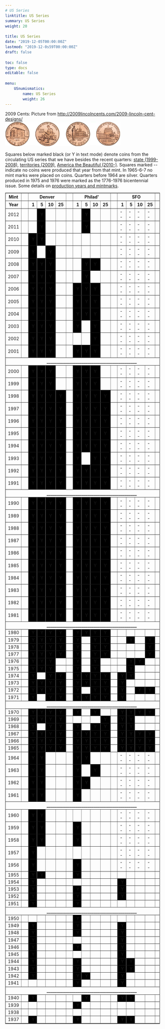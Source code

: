 ```yaml
---
# US Series
linktitle: US Series
summary: US Series
weight: 20

title: US Series
date: "2019-12-05T00:00:00Z"
lastmod: "2019-12-0s59T00:00:00Z"
draft: false

toc: false
type: docs
editable: false

menu:
    USnumismatics:
        name: US Series
        weight: 26
---
```



2009 Cents: Picture from http://2009lincolncents.com/2009-lincoln-cent-designs/<BR>
<IMG HEIGHT=80 SRC=../USimages/2009_Cents.jpg><BR>
<P>
Squares below marked black (or Y in text mode) denote coins from the
circulating US series that we have besides the recent quarters:
<A HREF="us_st_quarters.html">state (1999-2008)</A>,
<A HREF="us_te_quarters.html">territories (2009)</A>,
<A HREF="us_np_quarters.html">America the Beautiful (2010-)</A>.
Squares marked -- indicate no coins were produced that year from that mint. In 1965-6-7 no mint marks were placed on coins. Quarters before 1964 are silver. Quarters produced in 1975 and 1976 were marked as the 1776-1976 bicentennial issue.
Some details on <A HREF=http://www.usmint.gov/about_the_mint/collectors_corner/index.cfm?action=Mint_marks>production years and mintmarks</A>.<BR>

<TABLE BORDER=1>
<TR><TH>Mint</TH><TH>&nbsp;&nbsp;</TH><TH COLSPAN=4>Denver</TH><TH>&nbsp;&nbsp;</TH><TH COLSPAN=4>Philad'</TH><TH>&nbsp;&nbsp;</TH><TH COLSPAN=4>SFO</TH><TH>&nbsp;&nbsp;</TH><TH>&nbsp;&nbsp;</TH></TR><TR><TH>Year</TH><TH>&nbsp;&nbsp;</TH><TH>&nbsp;1</TH><TH>&nbsp;5</TH><TH>10</TH><TH>25</TH><TH>&nbsp;&nbsp;</TH><TH>&nbsp;1</TH><TH>&nbsp;5</TH><TH>10</TH><TH>25</TH><TH>&nbsp;&nbsp;</TH><TH>&nbsp;1</TH><TH>&nbsp;5</TH><TH>10</TH><TH>25</TH><TH>&nbsp;&nbsp;</TH><TH>Year</TH></TR>
<TR><TD>2012</TD><TD>&nbsp;&nbsp;</TD><TD>&nbsp;&nbsp;</TD><TD BGCOLOR="#000000">&nbsp;Y</TD><TD>&nbsp;&nbsp;</TD><TD>&nbsp;&nbsp;</TD><TD>&nbsp;&nbsp;</TD><TD>&nbsp;&nbsp;</TD><TD BGCOLOR="#000000">&nbsp;Y</TD><TD>&nbsp;&nbsp;</TD><TD>&nbsp;&nbsp;</TD><TD>&nbsp;&nbsp;</TD><TD>--</TD><TD>--</TD><TD>--</TD><TD>--</TD><TD>&nbsp;&nbsp;</TD><TD>2012</TD>
</TR>
<TR><TD>2011</TD><TD>&nbsp;&nbsp;</TD><TD>&nbsp;&nbsp;</TD><TD BGCOLOR="#000000">&nbsp;Y</TD><TD>&nbsp;&nbsp;</TD><TD>&nbsp;&nbsp;</TD><TD>&nbsp;&nbsp;</TD><TD>&nbsp;&nbsp;</TD><TD BGCOLOR="#000000">&nbsp;Y</TD><TD>&nbsp;&nbsp;</TD><TD>&nbsp;&nbsp;</TD><TD>&nbsp;&nbsp;</TD><TD>--</TD><TD>--</TD><TD>--</TD><TD>--</TD><TD>&nbsp;&nbsp;</TD><TD>2011</TD>
</TR>
<TR><TD>2010</TD><TD>&nbsp;&nbsp;</TD><TD BGCOLOR="#000000">&nbsp;Y</TD><TD BGCOLOR="#000000">&nbsp;Y</TD><TD>&nbsp;&nbsp;</TD><TD>&nbsp;&nbsp;</TD><TD>&nbsp;&nbsp;</TD><TD>&nbsp;&nbsp;</TD><TD>&nbsp;&nbsp;</TD><TD>&nbsp;&nbsp;</TD><TD>&nbsp;&nbsp;</TD><TD>&nbsp;&nbsp;</TD><TD>--</TD><TD>--</TD><TD>--</TD><TD>--</TD><TD>&nbsp;&nbsp;</TD><TD>2010</TD>
</TR>
<TR><TD>2009</TD><TD>&nbsp;&nbsp;</TD><TD BGCOLOR="#000000">&nbsp;Y</TD><TD>&nbsp;&nbsp;</TD><TD BGCOLOR="#000000">&nbsp;Y</TD><TD>&nbsp;&nbsp;</TD><TD>&nbsp;&nbsp;</TD><TD>&nbsp;&nbsp;</TD><TD>&nbsp;&nbsp;</TD><TD>&nbsp;&nbsp;</TD><TD>&nbsp;&nbsp;</TD><TD>&nbsp;&nbsp;</TD><TD>--</TD><TD>--</TD><TD>--</TD><TD>--</TD><TD>&nbsp;&nbsp;</TD><TD>2009</TD>
</TR>
<TR><TD>2008</TD><TD>&nbsp;&nbsp;</TD><TD BGCOLOR="#000000">&nbsp;Y</TD><TD BGCOLOR="#000000">&nbsp;Y</TD><TD BGCOLOR="#000000">&nbsp;Y</TD><TD>&nbsp;&nbsp;</TD><TD>&nbsp;&nbsp;</TD><TD>&nbsp;&nbsp;</TD><TD BGCOLOR="#000000">&nbsp;Y</TD><TD BGCOLOR="#000000">&nbsp;Y</TD><TD>&nbsp;&nbsp;</TD><TD>&nbsp;&nbsp;</TD><TD>--</TD><TD>--</TD><TD>--</TD><TD>--</TD><TD>&nbsp;&nbsp;</TD><TD>2008</TD>
</TR>
<TR><TD>2007</TD><TD>&nbsp;&nbsp;</TD><TD BGCOLOR="#000000">&nbsp;Y</TD><TD BGCOLOR="#000000">&nbsp;Y</TD><TD BGCOLOR="#000000">&nbsp;Y</TD><TD>&nbsp;&nbsp;</TD><TD>&nbsp;&nbsp;</TD><TD>&nbsp;&nbsp;</TD><TD BGCOLOR="#000000">&nbsp;Y</TD><TD>&nbsp;&nbsp;</TD><TD>&nbsp;&nbsp;</TD><TD>&nbsp;&nbsp;</TD><TD>--</TD><TD>--</TD><TD>--</TD><TD>--</TD><TD>&nbsp;&nbsp;</TD><TD>2007</TD>
</TR>
<TR><TD>2006</TD><TD>&nbsp;&nbsp;</TD><TD BGCOLOR="#000000">&nbsp;Y</TD><TD BGCOLOR="#000000">&nbsp;Y</TD><TD BGCOLOR="#000000">&nbsp;Y</TD><TD>&nbsp;&nbsp;</TD><TD>&nbsp;&nbsp;</TD><TD BGCOLOR="#000000">&nbsp;Y</TD><TD BGCOLOR="#000000">&nbsp;Y</TD><TD BGCOLOR="#000000">&nbsp;Y</TD><TD>&nbsp;&nbsp;</TD><TD>&nbsp;&nbsp;</TD><TD>--</TD><TD>--</TD><TD>--</TD><TD>--</TD><TD>&nbsp;&nbsp;</TD><TD>2006</TD>
</TR>
<TR><TD>2005</TD><TD>&nbsp;&nbsp;</TD><TD BGCOLOR="#000000">&nbsp;Y</TD><TD BGCOLOR="#000000">&nbsp;Y</TD><TD BGCOLOR="#000000">&nbsp;Y</TD><TD>&nbsp;&nbsp;</TD><TD>&nbsp;&nbsp;</TD><TD BGCOLOR="#000000">&nbsp;Y</TD><TD BGCOLOR="#000000">&nbsp;Y</TD><TD BGCOLOR="#000000">&nbsp;Y</TD><TD>&nbsp;&nbsp;</TD><TD>&nbsp;&nbsp;</TD><TD>--</TD><TD>--</TD><TD>--</TD><TD>--</TD><TD>&nbsp;&nbsp;</TD><TD>2005</TD>
</TR>
<TR><TD>2004</TD><TD>&nbsp;&nbsp;</TD><TD BGCOLOR="#000000">&nbsp;Y</TD><TD BGCOLOR="#000000">&nbsp;Y</TD><TD BGCOLOR="#000000">&nbsp;Y</TD><TD>&nbsp;&nbsp;</TD><TD>&nbsp;&nbsp;</TD><TD BGCOLOR="#000000">&nbsp;Y</TD><TD BGCOLOR="#000000">&nbsp;Y</TD><TD BGCOLOR="#000000">&nbsp;Y</TD><TD>&nbsp;&nbsp;</TD><TD>&nbsp;&nbsp;</TD><TD>--</TD><TD>--</TD><TD>--</TD><TD>--</TD><TD>&nbsp;&nbsp;</TD><TD>2004</TD>
</TR>
<TR><TD>2003</TD><TD>&nbsp;&nbsp;</TD><TD BGCOLOR="#000000">&nbsp;Y</TD><TD BGCOLOR="#000000">&nbsp;Y</TD><TD BGCOLOR="#000000">&nbsp;Y</TD><TD>&nbsp;&nbsp;</TD><TD>&nbsp;&nbsp;</TD><TD BGCOLOR="#000000">&nbsp;Y</TD><TD>&nbsp;&nbsp;</TD><TD BGCOLOR="#000000">&nbsp;Y</TD><TD>&nbsp;&nbsp;</TD><TD>&nbsp;&nbsp;</TD><TD>--</TD><TD>--</TD><TD>--</TD><TD>--</TD><TD>&nbsp;&nbsp;</TD><TD>2003</TD>
</TR>
<TR><TD>2002</TD><TD>&nbsp;&nbsp;</TD><TD BGCOLOR="#000000">&nbsp;Y</TD><TD BGCOLOR="#000000">&nbsp;Y</TD><TD BGCOLOR="#000000">&nbsp;Y</TD><TD>&nbsp;&nbsp;</TD><TD>&nbsp;&nbsp;</TD><TD>&nbsp;&nbsp;</TD><TD>&nbsp;&nbsp;</TD><TD BGCOLOR="#000000">&nbsp;Y</TD><TD>&nbsp;&nbsp;</TD><TD>&nbsp;&nbsp;</TD><TD>--</TD><TD>--</TD><TD>--</TD><TD>--</TD><TD>&nbsp;&nbsp;</TD><TD>2002</TD>
</TR>
<TR><TD>2001</TD><TD>&nbsp;&nbsp;</TD><TD BGCOLOR="#000000">&nbsp;Y</TD><TD BGCOLOR="#000000">&nbsp;Y</TD><TD BGCOLOR="#000000">&nbsp;Y</TD><TD>&nbsp;&nbsp;</TD><TD>&nbsp;&nbsp;</TD><TD BGCOLOR="#000000">&nbsp;Y</TD><TD BGCOLOR="#000000">&nbsp;Y</TD><TD BGCOLOR="#000000">&nbsp;Y</TD><TD>&nbsp;&nbsp;</TD><TD>&nbsp;&nbsp;</TD><TD>--</TD><TD>--</TD><TD>--</TD><TD>--</TD><TD>&nbsp;&nbsp;</TD><TD>2001</TD>
</TR>
<TR><TH COLSPAN=18>____________________________________________</TH></TR>
<TR><TD>2000</TD><TD>&nbsp;&nbsp;</TD><TD BGCOLOR="#000000">&nbsp;Y</TD><TD BGCOLOR="#000000">&nbsp;Y</TD><TD BGCOLOR="#000000">&nbsp;Y</TD><TD>&nbsp;&nbsp;</TD><TD>&nbsp;&nbsp;</TD><TD BGCOLOR="#000000">&nbsp;Y</TD><TD BGCOLOR="#000000">&nbsp;Y</TD><TD BGCOLOR="#000000">&nbsp;Y</TD><TD>&nbsp;&nbsp;</TD><TD>&nbsp;&nbsp;</TD><TD>--</TD><TD>--</TD><TD>--</TD><TD>--</TD><TD>&nbsp;&nbsp;</TD><TD>2000</TD>
</TR>
<TR><TD>1999</TD><TD>&nbsp;&nbsp;</TD><TD BGCOLOR="#000000">&nbsp;Y</TD><TD BGCOLOR="#000000">&nbsp;Y</TD><TD BGCOLOR="#000000">&nbsp;Y</TD><TD>&nbsp;&nbsp;</TD><TD>&nbsp;&nbsp;</TD><TD BGCOLOR="#000000">&nbsp;Y</TD><TD BGCOLOR="#000000">&nbsp;Y</TD><TD BGCOLOR="#000000">&nbsp;Y</TD><TD>&nbsp;&nbsp;</TD><TD>&nbsp;&nbsp;</TD><TD>--</TD><TD>--</TD><TD>--</TD><TD>--</TD><TD>&nbsp;&nbsp;</TD><TD>1999</TD>
</TR>
<TR><TD>1998</TD><TD>&nbsp;&nbsp;</TD><TD BGCOLOR="#000000">&nbsp;Y</TD><TD BGCOLOR="#000000">&nbsp;Y</TD><TD BGCOLOR="#000000">&nbsp;Y</TD><TD BGCOLOR="#000000">&nbsp;Y</TD><TD>&nbsp;&nbsp;</TD><TD BGCOLOR="#000000">&nbsp;Y</TD><TD BGCOLOR="#000000">&nbsp;Y</TD><TD BGCOLOR="#000000">&nbsp;Y</TD><TD BGCOLOR="#000000">&nbsp;Y</TD><TD>&nbsp;&nbsp;</TD><TD>--</TD><TD>--</TD><TD>--</TD><TD>--</TD><TD>&nbsp;&nbsp;</TD><TD>1998</TD>
</TR>
<TR><TD>1997</TD><TD>&nbsp;&nbsp;</TD><TD BGCOLOR="#000000">&nbsp;Y</TD><TD BGCOLOR="#000000">&nbsp;Y</TD><TD BGCOLOR="#000000">&nbsp;Y</TD><TD BGCOLOR="#000000">&nbsp;Y</TD><TD>&nbsp;&nbsp;</TD><TD BGCOLOR="#000000">&nbsp;Y</TD><TD BGCOLOR="#000000">&nbsp;Y</TD><TD BGCOLOR="#000000">&nbsp;Y</TD><TD BGCOLOR="#000000">&nbsp;Y</TD><TD>&nbsp;&nbsp;</TD><TD>--</TD><TD>--</TD><TD>--</TD><TD>--</TD><TD>&nbsp;&nbsp;</TD><TD>1997</TD>
</TR>
<TR><TD>1996</TD><TD>&nbsp;&nbsp;</TD><TD BGCOLOR="#000000">&nbsp;Y</TD><TD BGCOLOR="#000000">&nbsp;Y</TD><TD BGCOLOR="#000000">&nbsp;Y</TD><TD BGCOLOR="#000000">&nbsp;Y</TD><TD>&nbsp;&nbsp;</TD><TD BGCOLOR="#000000">&nbsp;Y</TD><TD BGCOLOR="#000000">&nbsp;Y</TD><TD BGCOLOR="#000000">&nbsp;Y</TD><TD BGCOLOR="#000000">&nbsp;Y</TD><TD>&nbsp;&nbsp;</TD><TD>--</TD><TD>--</TD><TD>--</TD><TD>--</TD><TD>&nbsp;&nbsp;</TD><TD>1996</TD>
</TR>
<TR><TD>1995</TD><TD>&nbsp;&nbsp;</TD><TD BGCOLOR="#000000">&nbsp;Y</TD><TD BGCOLOR="#000000">&nbsp;Y</TD><TD BGCOLOR="#000000">&nbsp;Y</TD><TD BGCOLOR="#000000">&nbsp;Y</TD><TD>&nbsp;&nbsp;</TD><TD BGCOLOR="#000000">&nbsp;Y</TD><TD BGCOLOR="#000000">&nbsp;Y</TD><TD BGCOLOR="#000000">&nbsp;Y</TD><TD BGCOLOR="#000000">&nbsp;Y</TD><TD>&nbsp;&nbsp;</TD><TD>--</TD><TD>--</TD><TD>--</TD><TD>--</TD><TD>&nbsp;&nbsp;</TD><TD>1995</TD>
</TR>
<TR><TD>1994</TD><TD>&nbsp;&nbsp;</TD><TD BGCOLOR="#000000">&nbsp;Y</TD><TD BGCOLOR="#000000">&nbsp;Y</TD><TD BGCOLOR="#000000">&nbsp;Y</TD><TD BGCOLOR="#000000">&nbsp;Y</TD><TD>&nbsp;&nbsp;</TD><TD BGCOLOR="#000000">&nbsp;Y</TD><TD BGCOLOR="#000000">&nbsp;Y</TD><TD BGCOLOR="#000000">&nbsp;Y</TD><TD BGCOLOR="#000000">&nbsp;Y</TD><TD>&nbsp;&nbsp;</TD><TD>--</TD><TD>--</TD><TD>--</TD><TD>--</TD><TD>&nbsp;&nbsp;</TD><TD>1994</TD>
</TR>
<TR><TD>1993</TD><TD>&nbsp;&nbsp;</TD><TD BGCOLOR="#000000">&nbsp;Y</TD><TD BGCOLOR="#000000">&nbsp;Y</TD><TD BGCOLOR="#000000">&nbsp;Y</TD><TD BGCOLOR="#000000">&nbsp;Y</TD><TD>&nbsp;&nbsp;</TD><TD BGCOLOR="#000000">&nbsp;Y</TD><TD>&nbsp;&nbsp;</TD><TD BGCOLOR="#000000">&nbsp;Y</TD><TD BGCOLOR="#000000">&nbsp;Y</TD><TD>&nbsp;&nbsp;</TD><TD>--</TD><TD>--</TD><TD>--</TD><TD>--</TD><TD>&nbsp;&nbsp;</TD><TD>1993</TD>
</TR>
<TR><TD>1992</TD><TD>&nbsp;&nbsp;</TD><TD BGCOLOR="#000000">&nbsp;Y</TD><TD BGCOLOR="#000000">&nbsp;Y</TD><TD BGCOLOR="#000000">&nbsp;Y</TD><TD BGCOLOR="#000000">&nbsp;Y</TD><TD>&nbsp;&nbsp;</TD><TD BGCOLOR="#000000">&nbsp;Y</TD><TD BGCOLOR="#000000">&nbsp;Y</TD><TD BGCOLOR="#000000">&nbsp;Y</TD><TD BGCOLOR="#000000">&nbsp;Y</TD><TD>&nbsp;&nbsp;</TD><TD>--</TD><TD>--</TD><TD>--</TD><TD>--</TD><TD>&nbsp;&nbsp;</TD><TD>1992</TD>
</TR>
<TR><TD>1991</TD><TD>&nbsp;&nbsp;</TD><TD BGCOLOR="#000000">&nbsp;Y</TD><TD BGCOLOR="#000000">&nbsp;Y</TD><TD BGCOLOR="#000000">&nbsp;Y</TD><TD BGCOLOR="#000000">&nbsp;Y</TD><TD>&nbsp;&nbsp;</TD><TD BGCOLOR="#000000">&nbsp;Y</TD><TD BGCOLOR="#000000">&nbsp;Y</TD><TD BGCOLOR="#000000">&nbsp;Y</TD><TD BGCOLOR="#000000">&nbsp;Y</TD><TD>&nbsp;&nbsp;</TD><TD>--</TD><TD>--</TD><TD>--</TD><TD>--</TD><TD>&nbsp;&nbsp;</TD><TD>1991</TD>
</TR>
<TR><TH COLSPAN=18>____________________________________________</TH></TR>
<TR><TD>1990</TD><TD>&nbsp;&nbsp;</TD><TD BGCOLOR="#000000">&nbsp;Y</TD><TD BGCOLOR="#000000">&nbsp;Y</TD><TD BGCOLOR="#000000">&nbsp;Y</TD><TD BGCOLOR="#000000">&nbsp;Y</TD><TD>&nbsp;&nbsp;</TD><TD BGCOLOR="#000000">&nbsp;Y</TD><TD BGCOLOR="#000000">&nbsp;Y</TD><TD BGCOLOR="#000000">&nbsp;Y</TD><TD BGCOLOR="#000000">&nbsp;Y</TD><TD>&nbsp;&nbsp;</TD><TD>--</TD><TD>--</TD><TD>--</TD><TD>--</TD><TD>&nbsp;&nbsp;</TD><TD>1990</TD>
</TR>
<TR><TD>1989</TD><TD>&nbsp;&nbsp;</TD><TD BGCOLOR="#000000">&nbsp;Y</TD><TD BGCOLOR="#000000">&nbsp;Y</TD><TD BGCOLOR="#000000">&nbsp;Y</TD><TD BGCOLOR="#000000">&nbsp;Y</TD><TD>&nbsp;&nbsp;</TD><TD BGCOLOR="#000000">&nbsp;Y</TD><TD BGCOLOR="#000000">&nbsp;Y</TD><TD BGCOLOR="#000000">&nbsp;Y</TD><TD BGCOLOR="#000000">&nbsp;Y</TD><TD>&nbsp;&nbsp;</TD><TD>--</TD><TD>--</TD><TD>--</TD><TD>--</TD><TD>&nbsp;&nbsp;</TD><TD>1989</TD>
</TR>
<TR><TD>1988</TD><TD>&nbsp;&nbsp;</TD><TD BGCOLOR="#000000">&nbsp;Y</TD><TD BGCOLOR="#000000">&nbsp;Y</TD><TD BGCOLOR="#000000">&nbsp;Y</TD><TD BGCOLOR="#000000">&nbsp;Y</TD><TD>&nbsp;&nbsp;</TD><TD BGCOLOR="#000000">&nbsp;Y</TD><TD BGCOLOR="#000000">&nbsp;Y</TD><TD BGCOLOR="#000000">&nbsp;Y</TD><TD BGCOLOR="#000000">&nbsp;Y</TD><TD>&nbsp;&nbsp;</TD><TD>--</TD><TD>--</TD><TD>--</TD><TD>--</TD><TD>&nbsp;&nbsp;</TD><TD>1988</TD>
</TR>
<TR><TD>1987</TD><TD>&nbsp;&nbsp;</TD><TD BGCOLOR="#000000">&nbsp;Y</TD><TD BGCOLOR="#000000">&nbsp;Y</TD><TD BGCOLOR="#000000">&nbsp;Y</TD><TD BGCOLOR="#000000">&nbsp;Y</TD><TD>&nbsp;&nbsp;</TD><TD BGCOLOR="#000000">&nbsp;Y</TD><TD BGCOLOR="#000000">&nbsp;Y</TD><TD BGCOLOR="#000000">&nbsp;Y</TD><TD BGCOLOR="#000000">&nbsp;Y</TD><TD>&nbsp;&nbsp;</TD><TD>--</TD><TD>--</TD><TD>--</TD><TD>--</TD><TD>&nbsp;&nbsp;</TD><TD>1987</TD>
</TR>
<TR><TD>1986</TD><TD>&nbsp;&nbsp;</TD><TD BGCOLOR="#000000">&nbsp;Y</TD><TD BGCOLOR="#000000">&nbsp;Y</TD><TD BGCOLOR="#000000">&nbsp;Y</TD><TD BGCOLOR="#000000">&nbsp;Y</TD><TD>&nbsp;&nbsp;</TD><TD BGCOLOR="#000000">&nbsp;Y</TD><TD BGCOLOR="#000000">&nbsp;Y</TD><TD BGCOLOR="#000000">&nbsp;Y</TD><TD BGCOLOR="#000000">&nbsp;Y</TD><TD>&nbsp;&nbsp;</TD><TD>--</TD><TD>--</TD><TD>--</TD><TD>--</TD><TD>&nbsp;&nbsp;</TD><TD>1986</TD>
</TR>
<TR><TD>1985</TD><TD>&nbsp;&nbsp;</TD><TD BGCOLOR="#000000">&nbsp;Y</TD><TD BGCOLOR="#000000">&nbsp;Y</TD><TD BGCOLOR="#000000">&nbsp;Y</TD><TD BGCOLOR="#000000">&nbsp;Y</TD><TD>&nbsp;&nbsp;</TD><TD BGCOLOR="#000000">&nbsp;Y</TD><TD BGCOLOR="#000000">&nbsp;Y</TD><TD BGCOLOR="#000000">&nbsp;Y</TD><TD BGCOLOR="#000000">&nbsp;Y</TD><TD>&nbsp;&nbsp;</TD><TD>--</TD><TD>--</TD><TD>--</TD><TD>--</TD><TD>&nbsp;&nbsp;</TD><TD>1985</TD>
</TR>
<TR><TD>1984</TD><TD>&nbsp;&nbsp;</TD><TD BGCOLOR="#000000">&nbsp;Y</TD><TD BGCOLOR="#000000">&nbsp;Y</TD><TD BGCOLOR="#000000">&nbsp;Y</TD><TD BGCOLOR="#000000">&nbsp;Y</TD><TD>&nbsp;&nbsp;</TD><TD BGCOLOR="#000000">&nbsp;Y</TD><TD BGCOLOR="#000000">&nbsp;Y</TD><TD BGCOLOR="#000000">&nbsp;Y</TD><TD BGCOLOR="#000000">&nbsp;Y</TD><TD>&nbsp;&nbsp;</TD><TD>--</TD><TD>--</TD><TD>--</TD><TD>--</TD><TD>&nbsp;&nbsp;</TD><TD>1984</TD>
</TR>
<TR><TD>1983</TD><TD>&nbsp;&nbsp;</TD><TD BGCOLOR="#000000">&nbsp;Y</TD><TD BGCOLOR="#000000">&nbsp;Y</TD><TD BGCOLOR="#000000">&nbsp;Y</TD><TD BGCOLOR="#000000">&nbsp;Y</TD><TD>&nbsp;&nbsp;</TD><TD BGCOLOR="#000000">&nbsp;Y</TD><TD BGCOLOR="#000000">&nbsp;Y</TD><TD BGCOLOR="#000000">&nbsp;Y</TD><TD BGCOLOR="#000000">&nbsp;Y</TD><TD>&nbsp;&nbsp;</TD><TD>--</TD><TD>--</TD><TD>--</TD><TD>--</TD><TD>&nbsp;&nbsp;</TD><TD>1983</TD>
</TR>
<TR><TD>1982</TD><TD>&nbsp;&nbsp;</TD><TD BGCOLOR="#000000">&nbsp;Y</TD><TD BGCOLOR="#000000">&nbsp;Y</TD><TD BGCOLOR="#000000">&nbsp;Y</TD><TD BGCOLOR="#000000">&nbsp;Y</TD><TD>&nbsp;&nbsp;</TD><TD BGCOLOR="#000000">&nbsp;Y</TD><TD BGCOLOR="#000000">&nbsp;Y</TD><TD BGCOLOR="#000000">&nbsp;Y</TD><TD BGCOLOR="#000000">&nbsp;Y</TD><TD>&nbsp;&nbsp;</TD><TD>--</TD><TD>--</TD><TD>--</TD><TD>--</TD><TD>&nbsp;&nbsp;</TD><TD>1982</TD>
</TR>
<TR><TD>1981</TD><TD>&nbsp;&nbsp;</TD><TD BGCOLOR="#000000">&nbsp;Y</TD><TD BGCOLOR="#000000">&nbsp;Y</TD><TD BGCOLOR="#000000">&nbsp;Y</TD><TD BGCOLOR="#000000">&nbsp;Y</TD><TD>&nbsp;&nbsp;</TD><TD BGCOLOR="#000000">&nbsp;Y</TD><TD BGCOLOR="#000000">&nbsp;Y</TD><TD BGCOLOR="#000000">&nbsp;Y</TD><TD BGCOLOR="#000000">&nbsp;Y</TD><TD>&nbsp;&nbsp;</TD><TD>--</TD><TD>--</TD><TD>--</TD><TD>--</TD><TD>&nbsp;&nbsp;</TD><TD>1981</TD>
</TR>
<TR><TH COLSPAN=18>____________________________________________</TH></TR>
<TR><TD>1980</TD><TD>&nbsp;&nbsp;</TD><TD BGCOLOR="#000000">&nbsp;Y</TD><TD BGCOLOR="#000000">&nbsp;Y</TD><TD BGCOLOR="#000000">&nbsp;Y</TD><TD BGCOLOR="#000000">&nbsp;Y</TD><TD>&nbsp;&nbsp;</TD><TD BGCOLOR="#000000">&nbsp;Y</TD><TD BGCOLOR="#000000">&nbsp;Y</TD><TD BGCOLOR="#000000">&nbsp;Y</TD><TD BGCOLOR="#000000">&nbsp;Y</TD><TD>&nbsp;&nbsp;</TD><TD>&nbsp;&nbsp;</TD><TD>&nbsp;&nbsp;</TD><TD>&nbsp;&nbsp;</TD><TD>&nbsp;&nbsp;</TD><TD>&nbsp;&nbsp;</TD><TD>1980</TD>
</TR>
<TR><TD>1979</TD><TD>&nbsp;&nbsp;</TD><TD BGCOLOR="#000000">&nbsp;Y</TD><TD BGCOLOR="#000000">&nbsp;Y</TD><TD BGCOLOR="#000000">&nbsp;Y</TD><TD BGCOLOR="#000000">&nbsp;Y</TD><TD>&nbsp;&nbsp;</TD><TD BGCOLOR="#000000">&nbsp;Y</TD><TD>&nbsp;&nbsp;</TD><TD BGCOLOR="#000000">&nbsp;Y</TD><TD BGCOLOR="#000000">&nbsp;Y</TD><TD>&nbsp;&nbsp;</TD><TD>&nbsp;&nbsp;</TD><TD BGCOLOR="#000000">&nbsp;Y</TD><TD>&nbsp;&nbsp;</TD><TD BGCOLOR="#000000">&nbsp;Y</TD><TD>&nbsp;&nbsp;</TD><TD>1979</TD>
</TR>
<TR><TD>1978</TD><TD>&nbsp;&nbsp;</TD><TD BGCOLOR="#000000">&nbsp;Y</TD><TD BGCOLOR="#000000">&nbsp;Y</TD><TD BGCOLOR="#000000">&nbsp;Y</TD><TD BGCOLOR="#000000">&nbsp;Y</TD><TD>&nbsp;&nbsp;</TD><TD BGCOLOR="#000000">&nbsp;Y</TD><TD>&nbsp;&nbsp;</TD><TD BGCOLOR="#000000">&nbsp;Y</TD><TD BGCOLOR="#000000">&nbsp;Y</TD><TD>&nbsp;&nbsp;</TD><TD>&nbsp;&nbsp;</TD><TD>&nbsp;&nbsp;</TD><TD>&nbsp;&nbsp;</TD><TD BGCOLOR="#000000">&nbsp;Y</TD><TD>&nbsp;&nbsp;</TD><TD>1978</TD>
</TR>
<TR><TD>1977</TD><TD>&nbsp;&nbsp;</TD><TD BGCOLOR="#000000">&nbsp;Y</TD><TD BGCOLOR="#000000">&nbsp;Y</TD><TD BGCOLOR="#000000">&nbsp;Y</TD><TD BGCOLOR="#000000">&nbsp;Y</TD><TD>&nbsp;&nbsp;</TD><TD BGCOLOR="#000000">&nbsp;Y</TD><TD>&nbsp;&nbsp;</TD><TD BGCOLOR="#000000">&nbsp;Y</TD><TD BGCOLOR="#000000">&nbsp;Y</TD><TD>&nbsp;&nbsp;</TD><TD>&nbsp;&nbsp;</TD><TD>&nbsp;&nbsp;</TD><TD>&nbsp;&nbsp;</TD><TD BGCOLOR="#000000">&nbsp;Y</TD><TD>&nbsp;&nbsp;</TD><TD>1977</TD>
</TR>
<TR><TD>1976</TD><TD>&nbsp;&nbsp;</TD><TD BGCOLOR="#000000">&nbsp;Y</TD><TD BGCOLOR="#000000">&nbsp;Y</TD><TD BGCOLOR="#000000">&nbsp;Y</TD><TD>&nbsp;&nbsp;</TD><TD>&nbsp;&nbsp;</TD><TD BGCOLOR="#000000">&nbsp;Y</TD><TD>&nbsp;&nbsp;</TD><TD BGCOLOR="#000000">&nbsp;Y</TD><TD>&nbsp;&nbsp;</TD><TD>&nbsp;&nbsp;</TD><TD>&nbsp;&nbsp;</TD><TD BGCOLOR="#000000">&nbsp;Y</TD><TD BGCOLOR="#000000">&nbsp;Y</TD><TD>&nbsp;&nbsp;</TD><TD>&nbsp;&nbsp;</TD><TD>1976</TD>
</TR>
<TR><TD>1975</TD><TD>&nbsp;&nbsp;</TD><TD BGCOLOR="#000000">&nbsp;Y</TD><TD BGCOLOR="#000000">&nbsp;Y</TD><TD BGCOLOR="#000000">&nbsp;Y</TD><TD>&nbsp;&nbsp;</TD><TD>&nbsp;&nbsp;</TD><TD BGCOLOR="#000000">&nbsp;Y</TD><TD>&nbsp;&nbsp;</TD><TD BGCOLOR="#000000">&nbsp;Y</TD><TD>&nbsp;&nbsp;</TD><TD>&nbsp;&nbsp;</TD><TD>&nbsp;&nbsp;</TD><TD BGCOLOR="#000000">&nbsp;Y</TD><TD>&nbsp;&nbsp;</TD><TD>&nbsp;&nbsp;</TD><TD>&nbsp;&nbsp;</TD><TD>1975</TD>
</TR>
<TR><TD>1974</TD><TD>&nbsp;&nbsp;</TD><TD BGCOLOR="#000000">&nbsp;Y</TD><TD>&nbsp;&nbsp;</TD><TD BGCOLOR="#000000">&nbsp;Y</TD><TD BGCOLOR="#000000">&nbsp;Y</TD><TD>&nbsp;&nbsp;</TD><TD BGCOLOR="#000000">&nbsp;Y</TD><TD BGCOLOR="#000000">&nbsp;Y</TD><TD BGCOLOR="#000000">&nbsp;Y</TD><TD BGCOLOR="#000000">&nbsp;Y</TD><TD>&nbsp;&nbsp;</TD><TD BGCOLOR="#000000">&nbsp;Y</TD><TD BGCOLOR="#000000">&nbsp;Y</TD><TD>&nbsp;&nbsp;</TD><TD>&nbsp;&nbsp;</TD><TD>&nbsp;&nbsp;</TD><TD>1974</TD>
</TR>
<TR><TD>1973</TD><TD>&nbsp;&nbsp;</TD><TD BGCOLOR="#000000">&nbsp;Y</TD><TD BGCOLOR="#000000">&nbsp;Y</TD><TD BGCOLOR="#000000">&nbsp;Y</TD><TD BGCOLOR="#000000">&nbsp;Y</TD><TD>&nbsp;&nbsp;</TD><TD BGCOLOR="#000000">&nbsp;Y</TD><TD BGCOLOR="#000000">&nbsp;Y</TD><TD BGCOLOR="#000000">&nbsp;Y</TD><TD BGCOLOR="#000000">&nbsp;Y</TD><TD>&nbsp;&nbsp;</TD><TD BGCOLOR="#000000">&nbsp;Y</TD><TD>&nbsp;&nbsp;</TD><TD>&nbsp;&nbsp;</TD><TD>&nbsp;&nbsp;</TD><TD>&nbsp;&nbsp;</TD><TD>1973</TD>
</TR>
<TR><TD>1972</TD><TD>&nbsp;&nbsp;</TD><TD BGCOLOR="#000000">&nbsp;Y</TD><TD BGCOLOR="#000000">&nbsp;Y</TD><TD BGCOLOR="#000000">&nbsp;Y</TD><TD BGCOLOR="#000000">&nbsp;Y</TD><TD>&nbsp;&nbsp;</TD><TD BGCOLOR="#000000">&nbsp;Y</TD><TD>&nbsp;&nbsp;</TD><TD BGCOLOR="#000000">&nbsp;Y</TD><TD BGCOLOR="#000000">&nbsp;Y</TD><TD>&nbsp;&nbsp;</TD><TD BGCOLOR="#000000">&nbsp;Y</TD><TD>&nbsp;&nbsp;</TD><TD BGCOLOR="#000000">&nbsp;Y</TD><TD BGCOLOR="#000000">&nbsp;Y</TD><TD>&nbsp;&nbsp;</TD><TD>1972</TD>
</TR>
<TR><TD>1971</TD><TD>&nbsp;&nbsp;</TD><TD BGCOLOR="#000000">&nbsp;Y</TD><TD>&nbsp;&nbsp;</TD><TD BGCOLOR="#000000">&nbsp;Y</TD><TD BGCOLOR="#000000">&nbsp;Y</TD><TD>&nbsp;&nbsp;</TD><TD BGCOLOR="#000000">&nbsp;Y</TD><TD BGCOLOR="#000000">&nbsp;Y</TD><TD BGCOLOR="#000000">&nbsp;Y</TD><TD BGCOLOR="#000000">&nbsp;Y</TD><TD>&nbsp;&nbsp;</TD><TD BGCOLOR="#000000">&nbsp;Y</TD><TD>&nbsp;&nbsp;</TD><TD>&nbsp;&nbsp;</TD><TD>&nbsp;&nbsp;</TD><TD>&nbsp;&nbsp;</TD><TD>1971</TD>
</TR>
<TR><TH COLSPAN=18>____________________________________________</TH></TR>
<TR><TD>1970</TD><TD>&nbsp;&nbsp;</TD><TD BGCOLOR="#000000">&nbsp;Y</TD><TD BGCOLOR="#000000">&nbsp;Y</TD><TD BGCOLOR="#000000">&nbsp;Y</TD><TD BGCOLOR="#000000">&nbsp;Y</TD><TD>&nbsp;&nbsp;</TD><TD BGCOLOR="#000000">&nbsp;Y</TD><TD>&nbsp;&nbsp;</TD><TD BGCOLOR="#000000">&nbsp;Y</TD><TD>&nbsp;&nbsp;</TD><TD>&nbsp;&nbsp;</TD><TD BGCOLOR="#000000">&nbsp;Y</TD><TD BGCOLOR="#000000">&nbsp;Y</TD><TD BGCOLOR="#000000">&nbsp;Y</TD><TD BGCOLOR="#000000">&nbsp;Y</TD><TD>&nbsp;&nbsp;</TD><TD>1970</TD>
</TR>
<TR><TD>1969</TD><TD>&nbsp;&nbsp;</TD><TD BGCOLOR="#000000">&nbsp;Y</TD><TD BGCOLOR="#000000">&nbsp;Y</TD><TD BGCOLOR="#000000">&nbsp;Y</TD><TD BGCOLOR="#000000">&nbsp;Y</TD><TD>&nbsp;&nbsp;</TD><TD>&nbsp;&nbsp;</TD><TD>&nbsp;&nbsp;</TD><TD>&nbsp;&nbsp;</TD><TD BGCOLOR="#000000">&nbsp;Y</TD><TD>&nbsp;&nbsp;</TD><TD BGCOLOR="#000000">&nbsp;Y</TD><TD BGCOLOR="#000000">&nbsp;Y</TD><TD>&nbsp;&nbsp;</TD><TD>&nbsp;&nbsp;</TD><TD>&nbsp;&nbsp;</TD><TD>1969</TD>
</TR>
<TR><TD>1968</TD><TD>&nbsp;&nbsp;</TD><TD BGCOLOR="#000000">&nbsp;Y</TD><TD>&nbsp;&nbsp;</TD><TD BGCOLOR="#000000">&nbsp;Y</TD><TD BGCOLOR="#000000">&nbsp;Y</TD><TD>&nbsp;&nbsp;</TD><TD BGCOLOR="#000000">&nbsp;Y</TD><TD>&nbsp;&nbsp;</TD><TD BGCOLOR="#000000">&nbsp;Y</TD><TD BGCOLOR="#000000">&nbsp;Y</TD><TD>&nbsp;&nbsp;</TD><TD BGCOLOR="#000000">&nbsp;Y</TD><TD BGCOLOR="#000000">&nbsp;Y</TD><TD>&nbsp;&nbsp;</TD><TD>&nbsp;&nbsp;</TD><TD>&nbsp;&nbsp;</TD><TD>1968</TD>
</TR>
<TR><TD>1967</TD><TD>&nbsp;&nbsp;</TD><TD BGCOLOR="#000000">&nbsp;Y</TD><TD BGCOLOR="#000000">&nbsp;Y</TD><TD BGCOLOR="#000000">&nbsp;Y</TD><TD BGCOLOR="#000000">&nbsp;Y</TD><TD>&nbsp;&nbsp;</TD><TD BGCOLOR="#000000">&nbsp;Y</TD><TD BGCOLOR="#000000">&nbsp;Y</TD><TD BGCOLOR="#000000">&nbsp;Y</TD><TD BGCOLOR="#000000">&nbsp;Y</TD><TD>&nbsp;&nbsp;</TD><TD BGCOLOR="#000000">&nbsp;Y</TD><TD BGCOLOR="#000000">&nbsp;Y</TD><TD BGCOLOR="#000000">&nbsp;Y</TD><TD BGCOLOR="#000000">&nbsp;Y</TD><TD>&nbsp;&nbsp;</TD><TD>1967</TD>
</TR>
<TR><TD>1966</TD><TD>&nbsp;&nbsp;</TD><TD BGCOLOR="#000000">&nbsp;Y</TD><TD BGCOLOR="#000000">&nbsp;Y</TD><TD BGCOLOR="#000000">&nbsp;Y</TD><TD BGCOLOR="#000000">&nbsp;Y</TD><TD>&nbsp;&nbsp;</TD><TD BGCOLOR="#000000">&nbsp;Y</TD><TD BGCOLOR="#000000">&nbsp;Y</TD><TD BGCOLOR="#000000">&nbsp;Y</TD><TD BGCOLOR="#000000">&nbsp;Y</TD><TD>&nbsp;&nbsp;</TD><TD BGCOLOR="#000000">&nbsp;Y</TD><TD BGCOLOR="#000000">&nbsp;Y</TD><TD BGCOLOR="#000000">&nbsp;Y</TD><TD BGCOLOR="#000000">&nbsp;Y</TD><TD>&nbsp;&nbsp;</TD><TD>1966</TD>
</TR>
<TR><TD>1965</TD><TD>&nbsp;&nbsp;</TD><TD BGCOLOR="#000000">&nbsp;Y</TD><TD BGCOLOR="#000000">&nbsp;Y</TD><TD BGCOLOR="#000000">&nbsp;Y</TD><TD BGCOLOR="#000000">&nbsp;Y</TD><TD>&nbsp;&nbsp;</TD><TD BGCOLOR="#000000">&nbsp;Y</TD><TD BGCOLOR="#000000">&nbsp;Y</TD><TD BGCOLOR="#000000">&nbsp;Y</TD><TD BGCOLOR="#000000">&nbsp;Y</TD><TD>&nbsp;&nbsp;</TD><TD BGCOLOR="#000000">&nbsp;Y</TD><TD BGCOLOR="#000000">&nbsp;Y</TD><TD BGCOLOR="#000000">&nbsp;Y</TD><TD BGCOLOR="#000000">&nbsp;Y</TD><TD>&nbsp;&nbsp;</TD><TD>1965</TD>
</TR>
<TR><TD>1964</TD><TD>&nbsp;&nbsp;</TD><TD BGCOLOR="#000000">&nbsp;Y</TD><TD BGCOLOR="#000000">&nbsp;Y</TD><TD>&nbsp;&nbsp;</TD><TD>&nbsp;&nbsp;</TD><TD>&nbsp;&nbsp;</TD><TD BGCOLOR="#000000">&nbsp;Y</TD><TD BGCOLOR="#000000">&nbsp;Y</TD><TD>&nbsp;&nbsp;</TD><TD>&nbsp;&nbsp;</TD><TD>&nbsp;&nbsp;</TD><TD>--</TD><TD>--</TD><TD>--</TD><TD>--</TD><TD>&nbsp;&nbsp;</TD><TD>1964</TD>
</TR>
<TR><TD>1963</TD><TD>&nbsp;&nbsp;</TD><TD BGCOLOR="#000000">&nbsp;Y</TD><TD BGCOLOR="#000000">&nbsp;Y</TD><TD>&nbsp;&nbsp;</TD><TD>&nbsp;&nbsp;</TD><TD>&nbsp;&nbsp;</TD><TD BGCOLOR="#000000">&nbsp;Y</TD><TD>&nbsp;&nbsp;</TD><TD BGCOLOR="#000000">&nbsp;Y</TD><TD>&nbsp;&nbsp;</TD><TD>&nbsp;&nbsp;</TD><TD>--</TD><TD>--</TD><TD>--</TD><TD>--</TD><TD>&nbsp;&nbsp;</TD><TD>1963</TD>
</TR>
<TR><TD>1962</TD><TD>&nbsp;&nbsp;</TD><TD BGCOLOR="#000000">&nbsp;Y</TD><TD BGCOLOR="#000000">&nbsp;Y</TD><TD>&nbsp;&nbsp;</TD><TD>&nbsp;&nbsp;</TD><TD>&nbsp;&nbsp;</TD><TD BGCOLOR="#000000">&nbsp;Y</TD><TD BGCOLOR="#000000">&nbsp;Y</TD><TD>&nbsp;&nbsp;</TD><TD>&nbsp;&nbsp;</TD><TD>&nbsp;&nbsp;</TD><TD>--</TD><TD>--</TD><TD>--</TD><TD>--</TD><TD>&nbsp;&nbsp;</TD><TD>1962</TD>
</TR>
<TR><TD>1961</TD><TD>&nbsp;&nbsp;</TD><TD BGCOLOR="#000000">&nbsp;Y</TD><TD BGCOLOR="#000000">&nbsp;Y</TD><TD>&nbsp;&nbsp;</TD><TD>&nbsp;&nbsp;</TD><TD>&nbsp;&nbsp;</TD><TD BGCOLOR="#000000">&nbsp;Y</TD><TD>&nbsp;&nbsp;</TD><TD>&nbsp;&nbsp;</TD><TD>&nbsp;&nbsp;</TD><TD>&nbsp;&nbsp;</TD><TD>--</TD><TD>--</TD><TD>--</TD><TD>--</TD><TD>&nbsp;&nbsp;</TD><TD>1961</TD>
</TR>
<TR><TH COLSPAN=18>____________________________________________</TH></TR>
<TR><TD>1960</TD><TD>&nbsp;&nbsp;</TD><TD BGCOLOR="#000000">&nbsp;Y</TD><TD BGCOLOR="#000000">&nbsp;Y</TD><TD>&nbsp;&nbsp;</TD><TD>&nbsp;&nbsp;</TD><TD>&nbsp;&nbsp;</TD><TD>&nbsp;&nbsp;</TD><TD>&nbsp;&nbsp;</TD><TD>&nbsp;&nbsp;</TD><TD>&nbsp;&nbsp;</TD><TD>&nbsp;&nbsp;</TD><TD>--</TD><TD>--</TD><TD>--</TD><TD>--</TD><TD>&nbsp;&nbsp;</TD><TD>1960</TD>
</TR>
<TR><TD>1959</TD><TD>&nbsp;&nbsp;</TD><TD BGCOLOR="#000000">&nbsp;Y</TD><TD BGCOLOR="#000000">&nbsp;Y</TD><TD>&nbsp;&nbsp;</TD><TD>&nbsp;&nbsp;</TD><TD>&nbsp;&nbsp;</TD><TD BGCOLOR="#000000">&nbsp;Y</TD><TD>&nbsp;&nbsp;</TD><TD>&nbsp;&nbsp;</TD><TD>&nbsp;&nbsp;</TD><TD>&nbsp;&nbsp;</TD><TD>--</TD><TD>--</TD><TD>--</TD><TD>--</TD><TD>&nbsp;&nbsp;</TD><TD>1959</TD>
</TR>
<TR><TD>1958</TD><TD>&nbsp;&nbsp;</TD><TD BGCOLOR="#000000">&nbsp;Y</TD><TD BGCOLOR="#000000">&nbsp;Y</TD><TD>&nbsp;&nbsp;</TD><TD>&nbsp;&nbsp;</TD><TD>&nbsp;&nbsp;</TD><TD BGCOLOR="#000000">&nbsp;Y</TD><TD>&nbsp;&nbsp;</TD><TD>&nbsp;&nbsp;</TD><TD>&nbsp;&nbsp;</TD><TD>&nbsp;&nbsp;</TD><TD>--</TD><TD>--</TD><TD>--</TD><TD>--</TD><TD>&nbsp;&nbsp;</TD><TD>1958</TD>
</TR>
<TR><TD>1957</TD><TD>&nbsp;&nbsp;</TD><TD BGCOLOR="#000000">&nbsp;Y</TD><TD>&nbsp;&nbsp;</TD><TD>&nbsp;&nbsp;</TD><TD>&nbsp;&nbsp;</TD><TD>&nbsp;&nbsp;</TD><TD>&nbsp;&nbsp;</TD><TD>&nbsp;&nbsp;</TD><TD>&nbsp;&nbsp;</TD><TD>&nbsp;&nbsp;</TD><TD>&nbsp;&nbsp;</TD><TD>--</TD><TD>--</TD><TD>--</TD><TD>--</TD><TD>&nbsp;&nbsp;</TD><TD>1957</TD>
</TR>
<TR><TD>1956</TD><TD>&nbsp;&nbsp;</TD><TD BGCOLOR="#000000">&nbsp;Y</TD><TD>&nbsp;&nbsp;</TD><TD>&nbsp;&nbsp;</TD><TD>&nbsp;&nbsp;</TD><TD>&nbsp;&nbsp;</TD><TD BGCOLOR="#000000">&nbsp;Y</TD><TD>&nbsp;&nbsp;</TD><TD>&nbsp;&nbsp;</TD><TD>&nbsp;&nbsp;</TD><TD>&nbsp;&nbsp;</TD><TD>--</TD><TD>--</TD><TD>--</TD><TD>--</TD><TD>&nbsp;&nbsp;</TD><TD>1956</TD>
</TR>
<TR><TD>1955</TD><TD>&nbsp;&nbsp;</TD><TD BGCOLOR="#000000">&nbsp;Y</TD><TD BGCOLOR="#000000">&nbsp;Y</TD><TD>&nbsp;&nbsp;</TD><TD>&nbsp;&nbsp;</TD><TD>&nbsp;&nbsp;</TD><TD BGCOLOR="#000000">&nbsp;Y</TD><TD>&nbsp;&nbsp;</TD><TD>&nbsp;&nbsp;</TD><TD>&nbsp;&nbsp;</TD><TD>&nbsp;&nbsp;</TD><TD>&nbsp;&nbsp;</TD><TD>&nbsp;&nbsp;</TD><TD>&nbsp;&nbsp;</TD><TD>&nbsp;&nbsp;</TD><TD>&nbsp;&nbsp;</TD><TD>1955</TD>
</TR>
<TR><TD>1954</TD><TD>&nbsp;&nbsp;</TD><TD BGCOLOR="#000000">&nbsp;Y</TD><TD>&nbsp;&nbsp;</TD><TD>&nbsp;&nbsp;</TD><TD>&nbsp;&nbsp;</TD><TD>&nbsp;&nbsp;</TD><TD>&nbsp;&nbsp;</TD><TD>&nbsp;&nbsp;</TD><TD>&nbsp;&nbsp;</TD><TD>&nbsp;&nbsp;</TD><TD>&nbsp;&nbsp;</TD><TD BGCOLOR="#000000">&nbsp;Y</TD><TD>&nbsp;&nbsp;</TD><TD>&nbsp;&nbsp;</TD><TD>&nbsp;&nbsp;</TD><TD>&nbsp;&nbsp;</TD><TD>1954</TD>
</TR>
<TR><TD>1953</TD><TD>&nbsp;&nbsp;</TD><TD BGCOLOR="#000000">&nbsp;Y</TD><TD>&nbsp;&nbsp;</TD><TD>&nbsp;&nbsp;</TD><TD>&nbsp;&nbsp;</TD><TD>&nbsp;&nbsp;</TD><TD BGCOLOR="#000000">&nbsp;Y</TD><TD>&nbsp;&nbsp;</TD><TD>&nbsp;&nbsp;</TD><TD>&nbsp;&nbsp;</TD><TD>&nbsp;&nbsp;</TD><TD BGCOLOR="#000000">&nbsp;Y</TD><TD>&nbsp;&nbsp;</TD><TD>&nbsp;&nbsp;</TD><TD>&nbsp;&nbsp;</TD><TD>&nbsp;&nbsp;</TD><TD>1953</TD>
</TR>
<TR><TD>1952</TD><TD>&nbsp;&nbsp;</TD><TD BGCOLOR="#000000">&nbsp;Y</TD><TD>&nbsp;&nbsp;</TD><TD>&nbsp;&nbsp;</TD><TD>&nbsp;&nbsp;</TD><TD>&nbsp;&nbsp;</TD><TD BGCOLOR="#000000">&nbsp;Y</TD><TD>&nbsp;&nbsp;</TD><TD>&nbsp;&nbsp;</TD><TD>&nbsp;&nbsp;</TD><TD>&nbsp;&nbsp;</TD><TD BGCOLOR="#000000">&nbsp;Y</TD><TD>&nbsp;&nbsp;</TD><TD>&nbsp;&nbsp;</TD><TD>&nbsp;&nbsp;</TD><TD>&nbsp;&nbsp;</TD><TD>1952</TD>
</TR>
<TR><TD>1951</TD><TD>&nbsp;&nbsp;</TD><TD BGCOLOR="#000000">&nbsp;Y</TD><TD>&nbsp;&nbsp;</TD><TD>&nbsp;&nbsp;</TD><TD>&nbsp;&nbsp;</TD><TD>&nbsp;&nbsp;</TD><TD BGCOLOR="#000000">&nbsp;Y</TD><TD>&nbsp;&nbsp;</TD><TD>&nbsp;&nbsp;</TD><TD>&nbsp;&nbsp;</TD><TD>&nbsp;&nbsp;</TD><TD>&nbsp;&nbsp;</TD><TD>&nbsp;&nbsp;</TD><TD>&nbsp;&nbsp;</TD><TD>&nbsp;&nbsp;</TD><TD>&nbsp;&nbsp;</TD><TD>1951</TD>
</TR>
<TR><TH COLSPAN=18>____________________________________________</TH></TR>
<TR><TD>1950</TD><TD>&nbsp;&nbsp;</TD><TD>&nbsp;&nbsp;</TD><TD>&nbsp;&nbsp;</TD><TD>&nbsp;&nbsp;</TD><TD>&nbsp;&nbsp;</TD><TD>&nbsp;&nbsp;</TD><TD BGCOLOR="#000000">&nbsp;Y</TD><TD>&nbsp;&nbsp;</TD><TD>&nbsp;&nbsp;</TD><TD>&nbsp;&nbsp;</TD><TD>&nbsp;&nbsp;</TD><TD>&nbsp;&nbsp;</TD><TD>&nbsp;&nbsp;</TD><TD>&nbsp;&nbsp;</TD><TD>&nbsp;&nbsp;</TD><TD>&nbsp;&nbsp;</TD><TD>1950</TD>
</TR>
<TR><TD>1949</TD><TD>&nbsp;&nbsp;</TD><TD BGCOLOR="#000000">&nbsp;Y</TD><TD>&nbsp;&nbsp;</TD><TD>&nbsp;&nbsp;</TD><TD>&nbsp;&nbsp;</TD><TD>&nbsp;&nbsp;</TD><TD BGCOLOR="#000000">&nbsp;Y</TD><TD>&nbsp;&nbsp;</TD><TD>&nbsp;&nbsp;</TD><TD>&nbsp;&nbsp;</TD><TD>&nbsp;&nbsp;</TD><TD BGCOLOR="#000000">&nbsp;Y</TD><TD>&nbsp;&nbsp;</TD><TD>&nbsp;&nbsp;</TD><TD>&nbsp;&nbsp;</TD><TD>&nbsp;&nbsp;</TD><TD>1949</TD>
</TR>
<TR><TD>1948</TD><TD>&nbsp;&nbsp;</TD><TD BGCOLOR="#000000">&nbsp;Y</TD><TD>&nbsp;&nbsp;</TD><TD>&nbsp;&nbsp;</TD><TD>&nbsp;&nbsp;</TD><TD>&nbsp;&nbsp;</TD><TD BGCOLOR="#000000">&nbsp;Y</TD><TD>&nbsp;&nbsp;</TD><TD>&nbsp;&nbsp;</TD><TD>&nbsp;&nbsp;</TD><TD>&nbsp;&nbsp;</TD><TD BGCOLOR="#000000">&nbsp;Y</TD><TD>&nbsp;&nbsp;</TD><TD>&nbsp;&nbsp;</TD><TD>&nbsp;&nbsp;</TD><TD>&nbsp;&nbsp;</TD><TD>1948</TD>
</TR>
<TR><TD>1947</TD><TD>&nbsp;&nbsp;</TD><TD BGCOLOR="#000000">&nbsp;Y</TD><TD>&nbsp;&nbsp;</TD><TD>&nbsp;&nbsp;</TD><TD>&nbsp;&nbsp;</TD><TD>&nbsp;&nbsp;</TD><TD>&nbsp;&nbsp;</TD><TD>&nbsp;&nbsp;</TD><TD>&nbsp;&nbsp;</TD><TD>&nbsp;&nbsp;</TD><TD>&nbsp;&nbsp;</TD><TD BGCOLOR="#000000">&nbsp;Y</TD><TD>&nbsp;&nbsp;</TD><TD>&nbsp;&nbsp;</TD><TD>&nbsp;&nbsp;</TD><TD>&nbsp;&nbsp;</TD><TD>1947</TD>
</TR>
<TR><TD>1946</TD><TD>&nbsp;&nbsp;</TD><TD BGCOLOR="#000000">&nbsp;Y</TD><TD>&nbsp;&nbsp;</TD><TD>&nbsp;&nbsp;</TD><TD>&nbsp;&nbsp;</TD><TD>&nbsp;&nbsp;</TD><TD BGCOLOR="#000000">&nbsp;Y</TD><TD>&nbsp;&nbsp;</TD><TD>&nbsp;&nbsp;</TD><TD>&nbsp;&nbsp;</TD><TD>&nbsp;&nbsp;</TD><TD BGCOLOR="#000000">&nbsp;Y</TD><TD>&nbsp;&nbsp;</TD><TD>&nbsp;&nbsp;</TD><TD>&nbsp;&nbsp;</TD><TD>&nbsp;&nbsp;</TD><TD>1946</TD>
</TR>
<TR><TD>1945</TD><TD>&nbsp;&nbsp;</TD><TD BGCOLOR="#000000">&nbsp;Y</TD><TD>&nbsp;&nbsp;</TD><TD>&nbsp;&nbsp;</TD><TD>&nbsp;&nbsp;</TD><TD>&nbsp;&nbsp;</TD><TD>&nbsp;&nbsp;</TD><TD>&nbsp;&nbsp;</TD><TD>&nbsp;&nbsp;</TD><TD>&nbsp;&nbsp;</TD><TD>&nbsp;&nbsp;</TD><TD BGCOLOR="#000000">&nbsp;Y</TD><TD>&nbsp;&nbsp;</TD><TD>&nbsp;&nbsp;</TD><TD>&nbsp;&nbsp;</TD><TD>&nbsp;&nbsp;</TD><TD>1945</TD>
</TR>
<TR><TD>1944</TD><TD>&nbsp;&nbsp;</TD><TD BGCOLOR="#000000">&nbsp;Y</TD><TD>&nbsp;&nbsp;</TD><TD>&nbsp;&nbsp;</TD><TD>&nbsp;&nbsp;</TD><TD>&nbsp;&nbsp;</TD><TD BGCOLOR="#000000">&nbsp;Y</TD><TD>&nbsp;&nbsp;</TD><TD>&nbsp;&nbsp;</TD><TD>&nbsp;&nbsp;</TD><TD>&nbsp;&nbsp;</TD><TD BGCOLOR="#000000">&nbsp;Y</TD><TD BGCOLOR="#000000">&nbsp;Y</TD><TD>&nbsp;&nbsp;</TD><TD>&nbsp;&nbsp;</TD><TD>&nbsp;&nbsp;</TD><TD>1944</TD>
</TR>
<TR><TD>1943</TD><TD>&nbsp;&nbsp;</TD><TD BGCOLOR="#000000">&nbsp;Y</TD><TD>&nbsp;&nbsp;</TD><TD>&nbsp;&nbsp;</TD><TD>&nbsp;&nbsp;</TD><TD>&nbsp;&nbsp;</TD><TD BGCOLOR="#000000">&nbsp;Y</TD><TD>&nbsp;&nbsp;</TD><TD>&nbsp;&nbsp;</TD><TD>&nbsp;&nbsp;</TD><TD>&nbsp;&nbsp;</TD><TD BGCOLOR="#000000">&nbsp;Y</TD><TD BGCOLOR="#000000">&nbsp;Y</TD><TD>&nbsp;&nbsp;</TD><TD>&nbsp;&nbsp;</TD><TD>&nbsp;&nbsp;</TD><TD>1943</TD>
</TR>
<TR><TD>1942</TD><TD>&nbsp;&nbsp;</TD><TD BGCOLOR="#000000">&nbsp;Y</TD><TD>&nbsp;&nbsp;</TD><TD>&nbsp;&nbsp;</TD><TD>&nbsp;&nbsp;</TD><TD>&nbsp;&nbsp;</TD><TD BGCOLOR="#000000">&nbsp;Y</TD><TD BGCOLOR="#000000">&nbsp;Y</TD><TD>&nbsp;&nbsp;</TD><TD>&nbsp;&nbsp;</TD><TD>&nbsp;&nbsp;</TD><TD BGCOLOR="#000000">&nbsp;Y</TD><TD>&nbsp;&nbsp;</TD><TD>&nbsp;&nbsp;</TD><TD>&nbsp;&nbsp;</TD><TD>&nbsp;&nbsp;</TD><TD>1942</TD>
</TR>
<TR><TD>1941</TD><TD>&nbsp;&nbsp;</TD><TD>&nbsp;&nbsp;</TD><TD>&nbsp;&nbsp;</TD><TD>&nbsp;&nbsp;</TD><TD>&nbsp;&nbsp;</TD><TD>&nbsp;&nbsp;</TD><TD BGCOLOR="#000000">&nbsp;Y</TD><TD>&nbsp;&nbsp;</TD><TD>&nbsp;&nbsp;</TD><TD>&nbsp;&nbsp;</TD><TD>&nbsp;&nbsp;</TD><TD BGCOLOR="#000000">&nbsp;Y</TD><TD>&nbsp;&nbsp;</TD><TD>&nbsp;&nbsp;</TD><TD>&nbsp;&nbsp;</TD><TD>&nbsp;&nbsp;</TD><TD>1941</TD>
</TR>
<TR><TH COLSPAN=18>____________________________________________</TH></TR>
<TR><TD>1940</TD><TD>&nbsp;&nbsp;</TD><TD BGCOLOR="#000000">&nbsp;Y</TD><TD>&nbsp;&nbsp;</TD><TD>&nbsp;&nbsp;</TD><TD>&nbsp;&nbsp;</TD><TD>&nbsp;&nbsp;</TD><TD>&nbsp;&nbsp;</TD><TD BGCOLOR="#000000">&nbsp;Y</TD><TD>&nbsp;&nbsp;</TD><TD>&nbsp;&nbsp;</TD><TD>&nbsp;&nbsp;</TD><TD BGCOLOR="#000000">&nbsp;Y</TD><TD BGCOLOR="#000000">&nbsp;Y</TD><TD>&nbsp;&nbsp;</TD><TD>&nbsp;&nbsp;</TD><TD>&nbsp;&nbsp;</TD><TD>1940</TD>
</TR>
<TR><TD>1939</TD><TD>&nbsp;&nbsp;</TD><TD>&nbsp;&nbsp;</TD><TD>&nbsp;&nbsp;</TD><TD>&nbsp;&nbsp;</TD><TD>&nbsp;&nbsp;</TD><TD>&nbsp;&nbsp;</TD><TD BGCOLOR="#000000">&nbsp;Y</TD><TD>&nbsp;&nbsp;</TD><TD>&nbsp;&nbsp;</TD><TD>&nbsp;&nbsp;</TD><TD>&nbsp;&nbsp;</TD><TD>&nbsp;&nbsp;</TD><TD>&nbsp;&nbsp;</TD><TD>&nbsp;&nbsp;</TD><TD>&nbsp;&nbsp;</TD><TD>&nbsp;&nbsp;</TD><TD>1939</TD>
</TR>
<TR><TD>1938</TD><TD>&nbsp;&nbsp;</TD><TD>&nbsp;&nbsp;</TD><TD>&nbsp;&nbsp;</TD><TD>&nbsp;&nbsp;</TD><TD>&nbsp;&nbsp;</TD><TD>&nbsp;&nbsp;</TD><TD>&nbsp;&nbsp;</TD><TD>&nbsp;&nbsp;</TD><TD>&nbsp;&nbsp;</TD><TD>&nbsp;&nbsp;</TD><TD>&nbsp;&nbsp;</TD><TD>&nbsp;&nbsp;</TD><TD>&nbsp;&nbsp;</TD><TD>&nbsp;&nbsp;</TD><TD>&nbsp;&nbsp;</TD><TD>&nbsp;&nbsp;</TD><TD>1938</TD>
</TR>
<TR><TD>1937</TD><TD>&nbsp;&nbsp;</TD><TD BGCOLOR="#000000">&nbsp;Y</TD><TD>&nbsp;&nbsp;</TD><TD>&nbsp;&nbsp;</TD><TD>&nbsp;&nbsp;</TD><TD>&nbsp;&nbsp;</TD><TD BGCOLOR="#000000">&nbsp;Y</TD><TD>&nbsp;&nbsp;</TD><TD>&nbsp;&nbsp;</TD><TD>&nbsp;&nbsp;</TD><TD>&nbsp;&nbsp;</TD><TD BGCOLOR="#000000">&nbsp;Y</TD><TD BGCOLOR="#000000">&nbsp;Y</TD><TD>&nbsp;&nbsp;</TD><TD>&nbsp;&nbsp;</TD><TD>&nbsp;&nbsp;</TD><TD>1937</TD>
</TR>
</TABLE>

